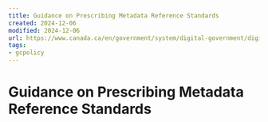 ```yaml
---
title: Guidance on Prescribing Metadata Reference Standards
created: 2024-12-06
modified: 2024-12-06
url: https://www.canada.ca/en/government/system/digital-government/digital-government-innovations/information-management/guidance-prescribing-metadata-reference-standards.html
tags: 
- gcpolicy
---
```

# Guidance on Prescribing Metadata Reference Standards
